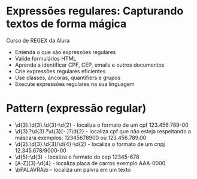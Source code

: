 # Expressões regulares: Capturando textos de forma mágica
Curso de REGEX da Alura

* Entenda o que são expressões regulares
* Valide formulários HTML
* Aprenda a identificar CPF, CEP, emails e outros documentos
* Crie expressões regulares eficientes
* Use classes, âncoras, quantifiers e grupos
* Execute expressões regulares na sua linguagem

# Pattern (expressão regular)

* \d{3}\.\d{3}\.\d{3}-\d{2}  - localiza o formato de um cpf 123.456.789-00
* \d{3}\.?\d{3}\.?\d{3}[-.]?\d{2} - localiza cpf que não esteja respeitando a máscara exemplos: 12345678900 ou 123.456.789.00
* \d{2}\.\d{3}\.\d{3}\/\d{4}-\d{2} - localiza o formato de um cnpj 12.345.678/9000-00
* \d{5}-\d{3} - localiza o formato do cep 12345-678
* [A-Z]{3}-\d{4} - localiza placa de carros exemplo AAA-0000
* \bPALAVRA\b - localiza um palvra em um texto
